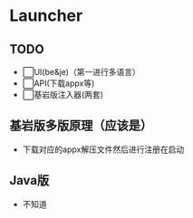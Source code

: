 # Launcher

## TODO
- ⬜UI(be&je)（第一进行多语言）
- ⬜API(下载appx等)
- ⬜基岩版注入器(两套)

## 基岩版多版原理（应该是）
- 下载对应的appx解压文件然后进行注册在启动

## Java版
- 不知道
